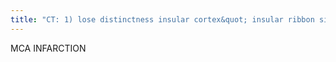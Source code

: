 ```yaml
---
title: "CT: 1) lose distinctness insular cortex&quot; insular ribbon sign&quot; + basal ganglia 2) loss of GW differentiation 3) hypodensity 4) dense vessel: MC &quot;dense MCA&quot; (alt: basilar in basilar artery thrombosis) MR: 1) 4) abscence flow voids on unenhanced spin echo 2) FLAIR similar to CT, T2 edema begins at 6-8 hours 3) restricted diffusion 4) subacute: gyriform enhancement 5) chronic: increased diffusion (reverse DWI / ADC) MRSPECT: penumbra = mismatch DWI vs perfusion = target of treatment,  Tx: TPA window 3 hrs (IV) 6 hrs (24 posterior fossa (IA), contraIx: hemorrhage or greater than 1/3 MCA territory"
---
```

MCA 
INFARCTION

